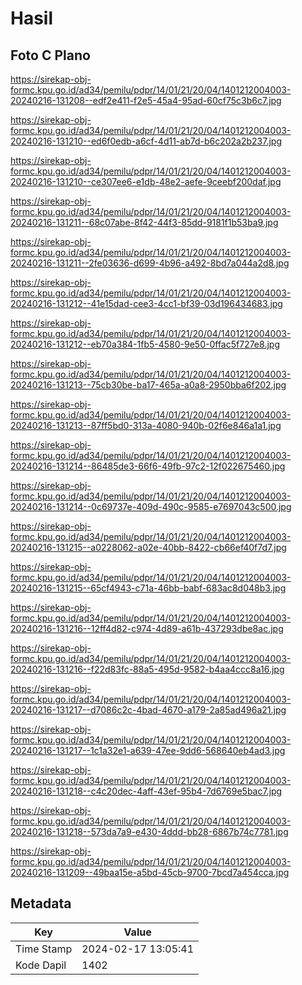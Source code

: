 # Hasil

## Foto C Plano

https://sirekap-obj-formc.kpu.go.id/ad34/pemilu/pdpr/14/01/21/20/04/1401212004003-20240216-131208--edf2e411-f2e5-45a4-95ad-60cf75c3b6c7.jpg

https://sirekap-obj-formc.kpu.go.id/ad34/pemilu/pdpr/14/01/21/20/04/1401212004003-20240216-131210--ed6f0edb-a6cf-4d11-ab7d-b6c202a2b237.jpg

https://sirekap-obj-formc.kpu.go.id/ad34/pemilu/pdpr/14/01/21/20/04/1401212004003-20240216-131210--ce307ee6-e1db-48e2-aefe-9ceebf200daf.jpg

https://sirekap-obj-formc.kpu.go.id/ad34/pemilu/pdpr/14/01/21/20/04/1401212004003-20240216-131211--68c07abe-8f42-44f3-85dd-9181f1b53ba9.jpg

https://sirekap-obj-formc.kpu.go.id/ad34/pemilu/pdpr/14/01/21/20/04/1401212004003-20240216-131211--2fe03636-d699-4b96-a492-8bd7a044a2d8.jpg

https://sirekap-obj-formc.kpu.go.id/ad34/pemilu/pdpr/14/01/21/20/04/1401212004003-20240216-131212--41e15dad-cee3-4cc1-bf39-03d196434683.jpg

https://sirekap-obj-formc.kpu.go.id/ad34/pemilu/pdpr/14/01/21/20/04/1401212004003-20240216-131212--eb70a384-1fb5-4580-9e50-0ffac5f727e8.jpg

https://sirekap-obj-formc.kpu.go.id/ad34/pemilu/pdpr/14/01/21/20/04/1401212004003-20240216-131213--75cb30be-ba17-465a-a0a8-2950bba6f202.jpg

https://sirekap-obj-formc.kpu.go.id/ad34/pemilu/pdpr/14/01/21/20/04/1401212004003-20240216-131213--87ff5bd0-313a-4080-940b-02f6e846a1a1.jpg

https://sirekap-obj-formc.kpu.go.id/ad34/pemilu/pdpr/14/01/21/20/04/1401212004003-20240216-131214--86485de3-66f6-49fb-97c2-12f022675460.jpg

https://sirekap-obj-formc.kpu.go.id/ad34/pemilu/pdpr/14/01/21/20/04/1401212004003-20240216-131214--0c69737e-409d-490c-9585-e7697043c500.jpg

https://sirekap-obj-formc.kpu.go.id/ad34/pemilu/pdpr/14/01/21/20/04/1401212004003-20240216-131215--a0228062-a02e-40bb-8422-cb66ef40f7d7.jpg

https://sirekap-obj-formc.kpu.go.id/ad34/pemilu/pdpr/14/01/21/20/04/1401212004003-20240216-131215--65cf4943-c71a-46bb-babf-683ac8d048b3.jpg

https://sirekap-obj-formc.kpu.go.id/ad34/pemilu/pdpr/14/01/21/20/04/1401212004003-20240216-131216--12ff4d82-c974-4d89-a61b-437293dbe8ac.jpg

https://sirekap-obj-formc.kpu.go.id/ad34/pemilu/pdpr/14/01/21/20/04/1401212004003-20240216-131216--f22d83fc-88a5-495d-9582-b4aa4ccc8a16.jpg

https://sirekap-obj-formc.kpu.go.id/ad34/pemilu/pdpr/14/01/21/20/04/1401212004003-20240216-131217--d7086c2c-4bad-4670-a179-2a85ad496a21.jpg

https://sirekap-obj-formc.kpu.go.id/ad34/pemilu/pdpr/14/01/21/20/04/1401212004003-20240216-131217--1c1a32e1-a639-47ee-9dd6-568640eb4ad3.jpg

https://sirekap-obj-formc.kpu.go.id/ad34/pemilu/pdpr/14/01/21/20/04/1401212004003-20240216-131218--c4c20dec-4aff-43ef-95b4-7d6769e5bac7.jpg

https://sirekap-obj-formc.kpu.go.id/ad34/pemilu/pdpr/14/01/21/20/04/1401212004003-20240216-131218--573da7a9-e430-4ddd-bb28-6867b74c7781.jpg

https://sirekap-obj-formc.kpu.go.id/ad34/pemilu/pdpr/14/01/21/20/04/1401212004003-20240216-131209--49baa15e-a5bd-45cb-9700-7bcd7a454cca.jpg


## Metadata

| Key        | Value               |
| ---------- | ------------------- |
| Time Stamp | 2024-02-17 13:05:41 |
| Kode Dapil | 1402                |



